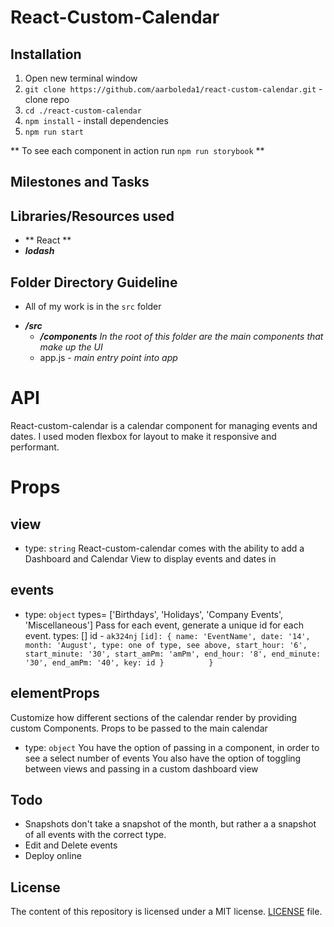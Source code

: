 # React-Custom-Calendar

## Installation
1. Open new terminal window
2. `git clone https://github.com/aarboleda1/react-custom-calendar.git` - clone repo
3. `cd ./react-custom-calendar`
4. `npm install` - install dependencies
5. `npm run start`

** To see each component in action run `npm run storybook` **

## Milestones and Tasks

## Libraries/Resources used
- ** React **
- **_lodash_** 

## Folder Directory Guideline
- All of my work is in the `src` folder
* **_/src_**
   - **_/components_** _In the root of this folder are the main components that make up the UI_        
   + app.js - _main entry point into app_   
    
# API 
React-custom-calendar is a calendar component for managing events and dates. I used moden flexbox for layout to make it responsive and performant. 

# Props

## view
- type: `string`
React-custom-calendar comes with the ability to add a Dashboard and Calendar View to display events and dates in 

## events
- type: `object`
types= ['Birthdays',	'Holidays',	'Company Events', 'Miscellaneous']
Pass for each event, generate a unique id for each event. 
types: []
id - `ak324nj`
`[id]: {
   name: 'EventName',
   date: '14',
   month: 'August',
   type: one of type, see above,
   start_hour: '6',
   start_minute: '30',
   start_amPm: 'amPm',
   end_hour: '8',
   end_minute: '30',
   end_amPm: '40',
   key: id
 }         
}`

## elementProps

Customize how different sections of the calendar render by providing custom Components. Props to be passed to the main calendar <div>
- type: `object`
You have the option of passing in a <Filter/> component, in order to see a select number of events
You also have the option of toggling between views and passing in a custom dashboard view 
## Todo
- Snapshots don't take a snapshot of the month, but rather a a snapshot of all events with the correct type. 
- Edit and Delete events 
- Deploy online





## License
The content of this repository is licensed under a MIT license.
[LICENSE](/LICENSE) file.


